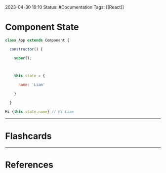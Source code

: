 2023-04-30 19:10
Status: #Documentation 
Tags: [[React]]

# Component State


```javascript
class App extends Component {

  constructor() {

    super();

  

    this.state = {

      name: 'Liam'

    }

  }
```


```javascript
Hi {this.state.name} // Hi Liam
```






___
# Flashcards



---
# References
